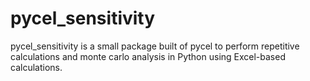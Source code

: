 # pycel_sensitivity 
pycel_sensitivity is a small package built of pycel to perform repetitive calculations and monte carlo analysis in Python using Excel-based calculations.  
